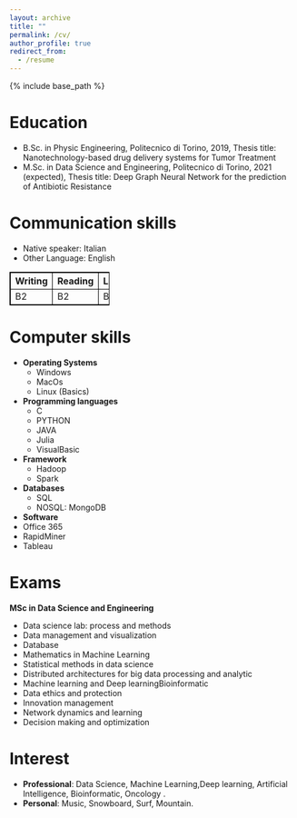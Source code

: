 ```yaml
---
layout: archive
title: ""
permalink: /cv/
author_profile: true
redirect_from:
  - /resume
---
```


{% include base_path %}

Education
======
* B.Sc. in Physic Engineering, Politecnico di Torino, 2019, Thesis title: Nanotechnology-based drug delivery systems for Tumor Treatment 
* M.Sc. in Data Science and Engineering, Politecnico di Torino, 2021 (expected), Thesis title: Deep Graph Neural Network for the  prediction of  Antibiotic Resistance



Communication skills
======
* Native speaker: Italian
* Other Language: English
<table style="width:35%; border: 1px solid black; border-collapse: collapse">
  <tr>
    <th style="border: 1px solid black; border-collapse: collapse">Writing</th>
    <th style="border: 1px solid black; border-collapse: collapse">Reading</th>
    <th style="border: 1px solid black; border-collapse: collapse">Listening</th>
  </tr>
  <tr>
    <td style="border: 1px solid black; border-collapse: collapse">B2</td>
    <td style="border: 1px solid black; border-collapse: collapse">B2</td>
    <td style="border: 1px solid black; border-collapse: collapse">B2</td>
  </tr>
</table>

Computer skills
======
* **Operating Systems**
  * Windows
  * MacOs
  * Linux (Basics)
* **Programming languages**
  * C
  * PYTHON
  * JAVA
  * Julia
  * VisualBasic
* **Framework**
  * Hadoop
  * Spark
* **Databases**
  * SQL
  * NOSQL: MongoDB
 * **Software**
  * Office 365
  * RapidMiner
  * Tableau
 
Exams
======
**MSc in Data Science and Engineering**
* Data science lab: process and methods
* Data management and visualization
* Database
* Mathematics in Machine Learning
* Statistical methods in data science
* Distributed architectures for big data processing and analytic
* Machine learning and Deep learningBioinformatic
* Data ethics and protection
* Innovation management
* Network dynamics and learning
* Decision making and optimization

Interest
======
* **Professional**: Data Science, Machine Learning,Deep learning, Artificial Intelligence, Bioinformatic, Oncology .
*  **Personal**: Music, Snowboard, Surf, Mountain. 
 
  


